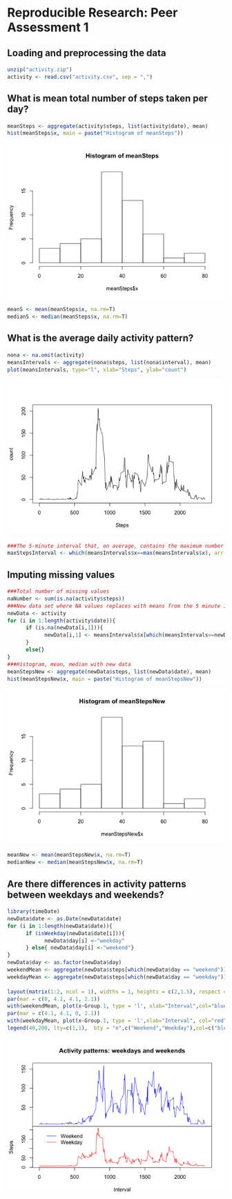 # Reproducible Research: Peer Assessment 1


## Loading and preprocessing the data

```r
unzip("activity.zip")
activity <- read.csv("activity.csv", sep = ",")
```

## What is mean total number of steps taken per day?


```r
meanSteps <- aggregate(activity$steps, list(activity$date), mean)
hist(meanSteps$x, main = paste("Histogram of meanSteps"))
```

![](PA1_template_files/figure-html/unnamed-chunk-2-1.png) 

```r
meanS <- mean(meanSteps$x, na.rm=T)
medianS <- median(meanSteps$x, na.rm=T)
```


## What is the average daily activity pattern?


```r
nona <- na.omit(activity)
meansIntervals <- aggregate(nona$steps, list(nona$interval), mean)
plot(meansIntervals, type="l", xlab="Steps", ylab="count")
```

![](PA1_template_files/figure-html/unnamed-chunk-3-1.png) 

```r
###The 5-minute interval that, on average, contains the maximum number of steps
maxStepsInterval <- which(meansIntervals$x==max(meansIntervals$x), arr.ind=TRUE)
```


## Imputing missing values

```r
###Total number of missing values
naNumber <- sum(is.na(activity$steps))
###New data set where NA values replaces with means from the 5 minute interval across the dataset
newData <- activity
for (i in 1:length(activity$date)){
      if (is.na(newData[i,1])){
            newData[i,1] <- meansIntervals$x[which(meansIntervals==newData[90,3])]
      }
      else{}
}
###Histogram, mean, median with new data
meanStepsNew <- aggregate(newData$steps, list(newData$date), mean)
hist(meanStepsNew$x, main = paste("Histogram of meanStepsNew"))
```

![](PA1_template_files/figure-html/unnamed-chunk-4-1.png) 

```r
meanNew <- mean(meanStepsNew$x, na.rm=T)
medianNew <- median(meanStepsNew$x, na.rm=T)
```



## Are there differences in activity patterns between weekdays and weekends?

```r
library(timeDate)
newData$date <- as.Date(newData$date)
for (i in 1:length(newData$date)){
      if (isWeekday(newData$date[i])){
            newData$day[i] <-"weekday"
      } else{ newData$day[i] <-"weekend"}
}
newData$day <- as.factor(newData$day)
weekendMean <- aggregate(newData$steps[which(newData$day == "weekend")], list(newData$interval[which(newData$day == "weekend")]), mean)
weekdayMean <- aggregate(newData$steps[which(newData$day == "weekday")], list(newData$interval[which(newData$day == "weekday")]), mean)

layout(matrix(1:2, ncol = 1), widths = 1, heights = c(2,1.5), respect = FALSE)
par(mar = c(0, 4.1, 4.1, 2.1))
with(weekendMean, plot(x~Group.1, type = 'l', xlab="Interval",col="blue", ylab="", xaxt = 'n', main = 'Activity patterns: weekdays and weekends'))
par(mar = c(4.1, 4.1, 0, 2.1))
with(weekdayMean, plot(x~Group.1, type = 'l',xlab="Interval", col="red", ylab="Steps"))
legend(40,200, lty=c(1,1),  bty = "n",c("Weekend","Weekday"),col=c("blue","red")) 
```

![](PA1_template_files/figure-html/unnamed-chunk-5-1.png) 


